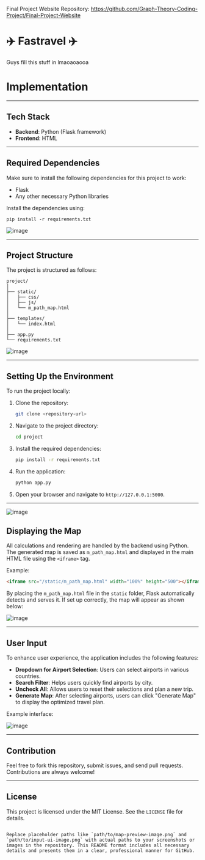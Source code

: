 Final Project Website Repository: https://github.com/Graph-Theory-Coding-Project/Final-Project-Website




# ✈️ Fastravel ✈️

Guys fill this stuff in lmaoaoaooa







# Implementation


---

## Tech Stack
- **Backend**: Python (Flask framework)
- **Frontend**: HTML

---

## Required Dependencies
Make sure to install the following dependencies for this project to work:
- Flask
- Any other necessary Python libraries

Install the dependencies using:
```
pip install -r requirements.txt
```

![image](https://github.com/user-attachments/assets/ec9e4b89-c799-4895-9490-b589f5ac3fb8)


---

## Project Structure

The project is structured as follows:
```
project/
│
├── static/
│   ├── css/
│   ├── js/
│   └── m_path_map.html
│
├── templates/
│   └── index.html
│
├── app.py
└── requirements.txt
```

![image](https://github.com/user-attachments/assets/6139e402-3e75-483c-9771-42bfe783989f)


---

## Setting Up the Environment

To run the project locally:

1. Clone the repository:
   ```bash
   git clone <repository-url>
   ```
2. Navigate to the project directory:
   ```bash
   cd project
   ```
3. Install the required dependencies:
   ```bash
   pip install -r requirements.txt
   ```
4. Run the application:
   ```bash
   python app.py
   ```
5. Open your browser and navigate to `http://127.0.0.1:5000`.

---

![image](https://github.com/user-attachments/assets/30701acf-f4ea-4a9b-80fb-95627d18b97e)


## Displaying the Map

All calculations and rendering are handled by the backend using Python. The generated map is saved as `m_path_map.html` and displayed in the main HTML file using the `<iframe>` tag.

Example:
```html
<iframe src="/static/m_path_map.html" width="100%" height="500"></iframe>
```

By placing the `m_path_map.html` file in the `static` folder, Flask automatically detects and serves it. If set up correctly, the map will appear as shown below:

![image](https://github.com/user-attachments/assets/1e7ae2d6-d608-488b-b47e-0630c895e12a)

---



## User Input

To enhance user experience, the application includes the following features:

- **Dropdown for Airport Selection**: Users can select airports in various countries.
- **Search Filter**: Helps users quickly find airports by city.
- **Uncheck All**: Allows users to reset their selections and plan a new trip.
- **Generate Map**: After selecting airports, users can click "Generate Map" to display the optimized travel plan.

Example interface:

![image](https://github.com/user-attachments/assets/9f06d7db-3054-4d1b-9602-6888e008c792)


---

## Contribution

Feel free to fork this repository, submit issues, and send pull requests. Contributions are always welcome!

---

## License

This project is licensed under the MIT License. See the `LICENSE` file for details.
```

Replace placeholder paths like `path/to/map-preview-image.png` and `path/to/input-ui-image.png` with actual paths to your screenshots or images in the repository. This README format includes all necessary details and presents them in a clear, professional manner for GitHub.
